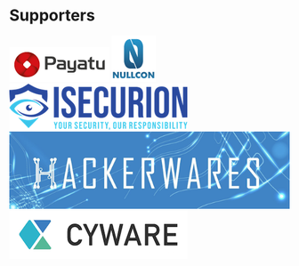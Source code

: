 # Supporters

[![](.gitbook/assets/payatu_logo.png)](https://payatu.com/) [![](.gitbook/assets/nullcon.png)](https://nullcon.net/) [![](.gitbook/assets/isecurion.png)](https://isecurion.com/) [![](.gitbook/assets/hackerwares.png)](http://hackerwares.in/)[![](.gitbook/assets/cyware.png)](https://cyware.com/)

 

